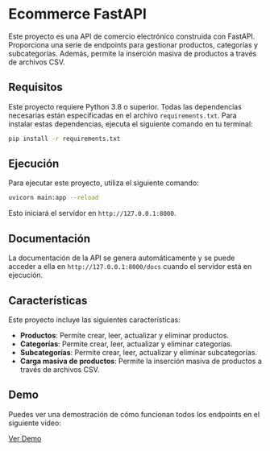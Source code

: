 # Ecommerce FastAPI

Este proyecto es una API de comercio electrónico construida con FastAPI. Proporciona una serie de endpoints para
gestionar productos, categorías y subcategorías. Además, permite la inserción masiva de productos a través de archivos
CSV.

## Requisitos

Este proyecto requiere Python 3.8 o superior. Todas las dependencias necesarias están especificadas en el
archivo `requirements.txt`. Para instalar estas dependencias, ejecuta el siguiente comando en tu terminal:

```bash
pip install -r requirements.txt
```

## Ejecución

Para ejecutar este proyecto, utiliza el siguiente comando:

```bash
uvicorn main:app --reload
```

Esto iniciará el servidor en `http://127.0.0.1:8000`.

## Documentación

La documentación de la API se genera automáticamente y se puede acceder a ella en `http://127.0.0.1:8000/docs` cuando el
servidor está en ejecución.

## Características

Este proyecto incluye las siguientes características:

- **Productos**: Permite crear, leer, actualizar y eliminar productos.
- **Categorías**: Permite crear, leer, actualizar y eliminar categorías.
- **Subcategorías**: Permite crear, leer, actualizar y eliminar subcategorías.
- **Carga masiva de productos**: Permite la inserción masiva de productos a través de archivos CSV.

## Demo

Puedes ver una demostración de cómo funcionan todos los endpoints en el siguiente video:

[Ver Demo](https://drive.google.com/file/d/1BCYs31Y6SNdHEsFsGZ7GIKKZqkpXZx-R/view?usp=drive_link)